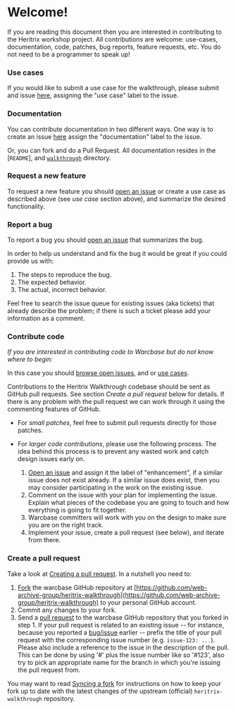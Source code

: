 # Welcome!

If you are reading this document then you are interested in contributing to the Heritrix workshop project. All contributions are welcome: use-cases, documentation, code, patches, bug reports, feature requests, etc. You do not need to be a programmer to speak up!

### Use cases

If you would like to submit a use case for the walkthrough, please submit and issue [here](https://github.com/web-archive-group/heritrix-walkthrough/issues/new), assigning the "use case" label to the issue.

### Documentation

You can contribute documentation in two different ways. One way is to create an issue [here](https://github.com/web-archive-group/heritrix-walkthrough/issues/new) assign the "documentation" label to the issue. 

Or, you can fork and do a Pull Request. All documentation resides in the [`README`], and [`walkthrough`](https://github.com/web-archive-group/heritrix-walkthrough/tree/master/walkthrough) directory.

### Request a new feature

To request a new feature you should [open an issue](https://github.com/web-archive-group/heritrix-walkthrough/issues/new) or create a use case as described above (see _use case_ section above), and summarize the desired functionality.

### Report a bug

To report a bug you should [open an issue](https://github.com/web-archive-group/heritrix-walkthrough/issues/new) that summarizes the bug.

In order to help us understand and fix the bug it would be great if you could provide us with:

1. The steps to reproduce the bug.
2. The expected behavior.
3. The actual, incorrect behavior.

Feel free to search the issue queue for existing issues (aka tickets) that already describe the problem; if there is such a ticket please add your information as a comment.

### Contribute code

_If you are interested in contributing code to Warcbase but do not know where to begin:_

In this case you should [browse open issues](https://github.com/web-archive-group/heritrix-walkthrough/issues), and or [use cases](https://github.com/web-archive-group/heritrix-walkthrough/labels/use%20case).

Contributions to the Heritrix Walkthrough codebase should be sent as GitHub pull requests. See section _Create a pull request_ below for details. If there is any problem with the pull request we can work through it using the commenting features of GitHub.

* For _small patches_, feel free to submit pull requests directly for those patches.
* For _larger code contributions_, please use the following process. The idea behind this process is to prevent any wasted work and catch design issues early on.

    1. [Open an issue](https://github.com/web-archive-group/heritrix-walkthrough/issues) and assign it the label of "enhancement", if a similar issue does not exist already. If a similar issue does exist, then you may consider participating in the work on the existing issue.
    2. Comment on the issue with your plan for implementing the issue. Explain what pieces of the codebase you are going to touch and how everything is going to fit together.
    3. Warcbase committers will work with you on the design to make sure you are on the right track.
    4. Implement your issue, create a pull request (see below), and iterate from there.

### Create a pull request

Take a look at [Creating a pull request](https://help.github.com/articles/creating-a-pull-request). In a nutshell you need to:

1. [Fork](https://help.github.com/articles/fork-a-repo) the warcbase GitHub repository at [https://github.com/web-archive-group/heritrix-walkthrough](https://github.com/web-archive-group/heritrix-walkthrough) to your personal GitHub account. 
2. Commit any changes to your fork.
3. Send a [pull request](https://help.github.com/articles/creating-a-pull-request) to the warcbase GitHub repository that you forked in step 1.  If your pull request is related to an existing issue -- for instance, because you reported a [bug/issue](https://github.com/web-archive-group/heritrix-walkthrough/issues) earlier -- prefix the title of your pull request with the corresponding issue number (e.g. `issue-123: ...`). Please also include a reference to the issue in the description of the pull. This can be done by using '#' plus the issue number like so '#123', also try to pick an appropriate name for the branch in which you're issuing the pull request from. 

You may want to read [Syncing a fork](https://help.github.com/articles/syncing-a-fork) for instructions on how to keep your fork up to date with the latest changes of the upstream (official) `heritrix-walkthrough` repository.
